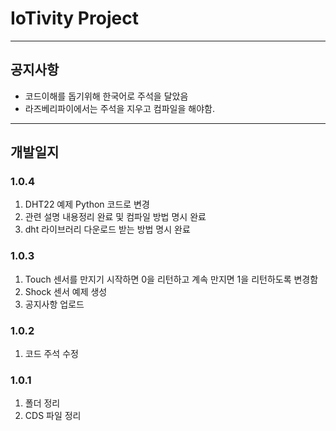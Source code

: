 # IoTivity Project

---------------------
## 공지사항
- 코드이해를 돕기위해 한국어로 주석을 달았음
- 라즈베리파이에서는 주석을 지우고 컴파일을 해야함.
---------------------
## 개발일지

### 1.0.4
1. DHT22 예제 Python 코드로 변경
2. 관련 설명 내용정리 완료 및 컴파일 방법 명시 완료
3. dht 라이브러리 다운로드 받는 방법 명시 완료

### 1.0.3
1. Touch 센서를 만지기 시작하면 0을 리턴하고 계속 만지면 1을 리턴하도록 변경함
2. Shock 센서 예제 생성
3. 공지사항 업로드

### 1.0.2
1. 코드 주석 수정

### 1.0.1
1. 폴더 정리
2. CDS 파일 정리
